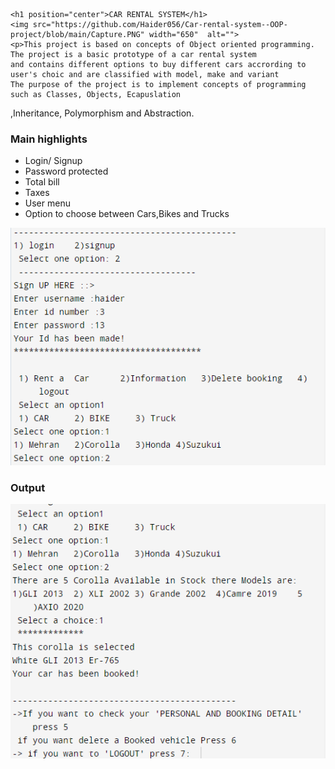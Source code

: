     <h1 position="center">CAR RENTAL SYSTEM</h1>
    <img src="https://github.com/Haider056/Car-rental-system--OOP-project/blob/main/Capture.PNG" width="650"  alt="">
    <p>This project is based on concepts of Object oriented programming. The project is a basic prototype of a car rental system 
    and contains different options to buy different cars accrording to user's choic and are classified with model, make and variant 
    The purpose of the project is to implement concepts of programming such as Classes, Objects, Ecapuslation
,Inheritance, Polymorphism and Abstraction.</p>
        <h3>Main highlights</h3>
        <ul><li>Login/ Signup</li>
            <li>Password protected</li>
            <li>Total bill</li>
            <li>Taxes</li>
            <li>User menu</li>
            <li>Option to choose between Cars,Bikes and Trucks</li>
         </ul>
    <img src="https://github.com/Haider056/Car-rental-system--OOP-project/blob/main/Capture2.PNG" width="650"  alt="">
    <h3 position="center" color="red">Output</h3>
    <img src="https://github.com/Haider056/Car-rental-system--OOP-project/blob/main/capture4.PNG" width="650" alt="">
